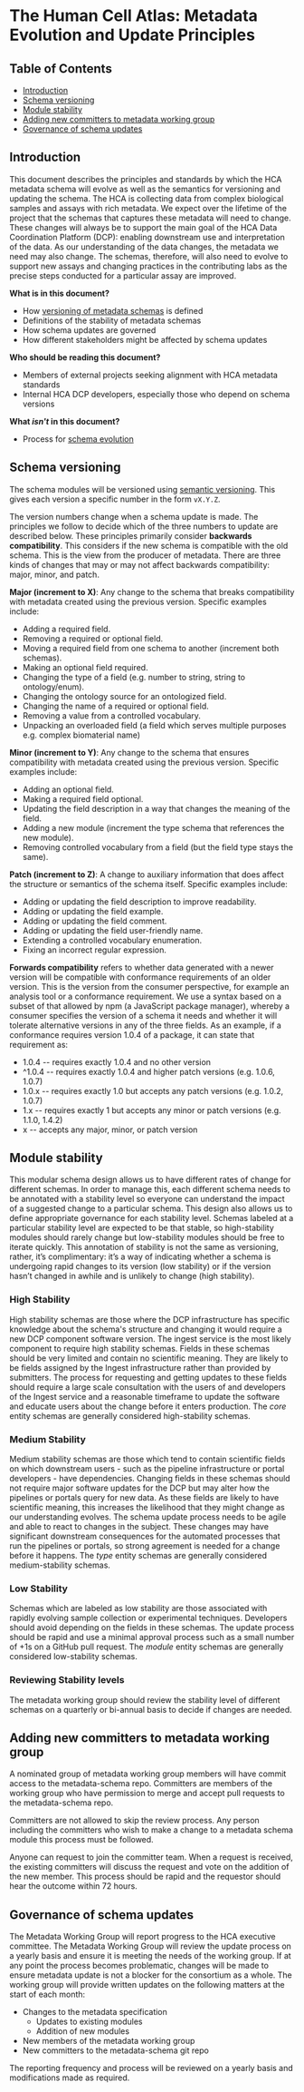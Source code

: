 # The Human Cell Atlas: Metadata Evolution and Update Principles

## Table of Contents
- [Introduction](#introduction)
- [Schema versioning](#schema-versioning)
- [Module stability](#module-stability)
- [Adding new committers to metadata working group](#adding-new-committers-to-metadata-working-group)
- [Governance of schema updates](#governance-of-schema-updates)

## Introduction

This document describes the principles and standards by which the HCA metadata schema will evolve as well as the semantics for versioning and updating the schema. The HCA is collecting data from complex biological samples and assays with rich metadata. We expect over the lifetime of the project that the schemas that captures these metadata will need to change. These changes will always be to support the main goal of the HCA Data Coordination Platform (DCP): enabling downstream use and interpretation of the data. As our understanding of the data changes, the metadata we need may also change. The schemas, therefore, will also need to evolve to support new assays and changing practices in the contributing labs as the precise steps conducted for a particular assay are improved.

**What is in this document?**
 - How [versioning of metadata schemas](#schema-versioning) is defined
 - Definitions of the stability of metadata schemas
 - How schema updates are governed
 - How different stakeholders might be affected by schema updates

**Who should be reading this document?**
 - Members of external projects seeking alignment with HCA metadata standards
 - Internal HCA DCP developers, especially those who depend on schema versions

**What *isn't* in this document?**
 - Process for [schema evolution](metadata-schema/docs/committers.md)

## Schema versioning

The schema modules will be versioned using [semantic versioning](http://semver.org/). This gives each version a specific number in the form `vX.Y.Z`. 

The version numbers change when a schema update is made. The principles we follow to decide which of the three numbers to update are described below. These principles primarily consider **backwards compatibility**. This considers if the new schema is compatible with the old schema. This is the view from the producer of metadata. There are three kinds of changes that may or may not affect backwards compatibility: major, minor, and patch.

**Major (increment to X)**: Any change to the schema that breaks compatibility with metadata created using the previous version. Specific examples include:
- Adding a required field.
- Removing a required or optional field.
- Moving a required field from one schema to another (increment both schemas).
- Making an optional field required.
- Changing the type of a field (e.g. number to string, string to ontology/enum).
- Changing the ontology source for an ontologized field.
- Changing the name of a required or optional field.
- Removing a value from a controlled vocabulary.
- Unpacking an overloaded field (a field which serves multiple purposes e.g. complex biomaterial name)

**Minor (increment to Y)**: Any change to the schema that ensures compatibility with metadata created using the previous version. Specific examples include:
- Adding an optional field.
- Making a required field optional.
- Updating the field description in a way that changes the meaning of the field.
- Adding a new module (increment the type schema that references the new module).
- Removing controlled vocabulary from a field (but the field type stays the same).

**Patch (increment to Z)**: A change to auxiliary information that does affect the structure or semantics of the schema itself. Specific examples include:
- Adding or updating the field description to improve readability.
- Adding or updating the field example.
- Adding or updating the field comment.
- Adding or updating the field user-friendly name.
- Extending a controlled vocabulary enumeration.
- Fixing an incorrect regular expression.

**Forwards compatibility** refers to whether data generated with a newer version will be compatible with conformance requirements of an older version. This is the version from the consumer perspective, for example an analysis tool or a conformance requirement. We use a syntax based on a subset of that allowed by npm (a JavaScript package manager), whereby a consumer specifies the version of a schema it needs and whether it will tolerate alternative versions in any of the three fields. As an example, if a conformance requires version 1.0.4 of a package, it can state that requirement as:

- 1.0.4 -- requires exactly 1.0.4 and no other version
- ^1.0.4 -- requires exactly 1.0.4 and higher patch versions (e.g. 1.0.6, 1.0.7)
- 1.0.x -- requires exactly 1.0 but accepts any patch versions (e.g. 1.0.2, 1.0.7)
- 1.x -- requires exactly 1 but accepts any minor or patch versions (e.g. 1.1.0, 1.4.2)
- x -- accepts any major, minor, or patch version

## Module stability

This modular schema design allows us to have different rates of change for different schemas. In order to manage this, each different schema needs to be annotated with a stability level so everyone can understand the impact of a suggested change to a particular schema. This design also allows us to define appropriate governance for each stability level. Schemas labeled at a particular stability level are expected to be that stable, so high-stability modules should rarely change but low-stability modules should be free to iterate quickly. This annotation of stability is not the same as versioning, rather, it’s complimentary: it’s a way of indicating whether a schema is undergoing rapid changes to its version (low stability) or if the version hasn’t changed in awhile and is unlikely to change (high stability). 

### High Stability

High stability schemas are those where the DCP infrastructure has specific knowledge about the schema's structure and changing it would require a new DCP component software version. The ingest service is the most likely component to require high stability schemas. Fields in these schemas should be very limited and contain no scientific meaning. They are likely to be fields assigned by the Ingest infrastructure rather than provided by submitters. The process for requesting and getting updates to these fields should require a large scale consultation with the users of and developers of the Ingest service and a reasonable timeframe to update the software and educate users about the change before it enters production. The *core* entity schemas are generally considered high-stability schemas.

### Medium Stability

Medium stability schemas are those which tend to contain scientific fields on which downstream users - such as the pipeline infrastructure or portal developers - have dependencies. Changing fields in these schemas should not require major software updates for the DCP but may alter how the pipelines or portals query for new data. As these fields are likely to have scientific meaning, this increases the likelihood that they might change as our understanding evolves. The schema update process needs to be agile and able to react to changes in the subject. These changes may have significant downstream consequences for the automated processes that run the pipelines or portals, so strong agreement is needed for a change before it happens. The *type* entity schemas are generally considered medium-stability schemas.

### Low Stability

Schemas which are labeled as low stability are those associated with rapidly evolving sample collection or experimental techniques. Developers should avoid depending on the fields in these schemas. The update process should be rapid and use a minimal approval process such as a small number of +1s on a GitHub pull request. The *module* entity schemas are generally considered low-stability schemas.

### Reviewing Stability levels

The metadata working group should review the stability level of different schemas on a quarterly or bi-annual basis to decide if changes are needed.

## Adding new committers to metadata working group

A nominated group of metadata working group members will have commit access to the metadata-schema repo.  Committers are members of the working group who have permission to merge and accept pull requests to the metadata-schema repo.

Committers are not allowed to skip the review process. Any person including the committers who wish to make a change to a metadata schema module this process must be followed.

Anyone can request to join the committer team. When a request is received, the existing committers will discuss the request and vote on the addition of the new member. This process should be rapid and the requestor should hear the outcome within 72 hours.

## Governance of schema updates

The Metadata Working Group will report progress to the HCA executive committee. The Metadata Working Group will review the update process on a yearly basis and ensure it is meeting the needs of the working group. If at any point the process becomes problematic, changes will be made to ensure metadata update is not a blocker for the consortium as a whole. The working group will provide written updates on the following matters at the start of each month:

- Changes to the metadata specification
  - Updates to existing modules
  - Addition of new modules
- New members of the metadata working group
- New committers to the metadata-schema git repo

The reporting frequency and process will be reviewed on a yearly basis and modifications made as required.

